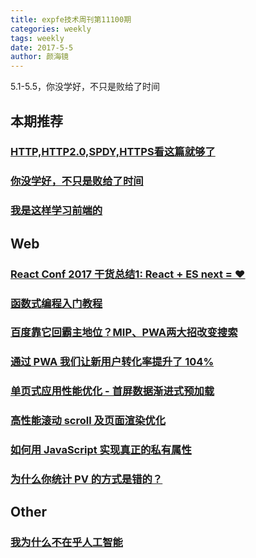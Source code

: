```yaml
---
title: expfe技术周刊第11100期
categories: weekly
tags: weekly
date: 2017-5-5
author: 颜海镜
---
```

5.1-5.5，你没学好，不只是败给了时间

## 本期推荐
### [HTTP,HTTP2.0,SPDY,HTTPS看这篇就够了](http://m.sanwen8.cn/p/3edfj7S.html)

### [你没学好，不只是败给了时间](https://mp.weixin.qq.com/s?__biz=MjM5ODQ2MDIyMA==&mid=2650713198&idx=1&sn=c59420502eeedcb1c1c28c4ecebe9799&chksm=bec0623d89b7eb2b5b0efe26597f7aa186e44fcbbeba09343ba81f5e061d2b8286794b2dc866&mpshare=1&scene=1&srcid=0427JqH0mUhXFREOJQRjCH9n#rd)

### [我是这样学习前端的](https://github.com/icepy/we-writing/issues/39)

<!-- more -->

## Web
### [React Conf 2017 干货总结1: React + ES next = ♥](http://www.jianshu.com/p/83c86dd0802d)

### [函数式编程入门教程](http://www.ruanyifeng.com/blog/2017/02/fp-tutorial.html)

### [百度靠它回霸主地位？MIP、PWA两大招改变搜索](https://mp.weixin.qq.com/s?__biz=MzI2NzEzNDg2Mg==&mid=2650195907&idx=1&sn=cd8a699951b0ce31b828226fc03cf18c&chksm=f2811522c5f69c348ea4bf6ab86bbd3a46fd2cf37f79a054cd9f1e6bbe06b094636c2d3ea776&mpshare=1&scene=1&srcid=0426qjKqiI5HJunPHMGNoDtc#rd)

### [通过 PWA 我们让新用户转化率提升了 104%](https://zhuanlan.zhihu.com/p/26445223)

### [单页式应用性能优化 - 首屏数据渐进式预加载](https://juejin.im/entry/58ff0ea78d6d810058a6a3c5)

### [高性能滚动 scroll 及页面渲染优化](http://web.jobbole.com/86158/)

### [如何用 JavaScript 实现真正的私有属性](https://mp.weixin.qq.com/s?__biz=MzA4NjE3MDg4OQ==&mid=2650964432&idx=1&sn=fcc4e6b1e3b82f98c309bbd52e9d46ee&chksm=843aedb6b34d64a0c32a53ad8ba877385d6edb78cbda73454755dd4d7b505e8f3aae04f9a541&mpshare=1&scene=1&srcid=0418PcXD5JXFklIavqSXvGEQ)

### [为什么你统计 PV 的方式是错的？](https://zhuanlan.zhihu.com/p/26341409)

## Other
### [我为什么不在乎人工智能](http://www.yinwang.org/blog-cn/2017/04/23/ai)


